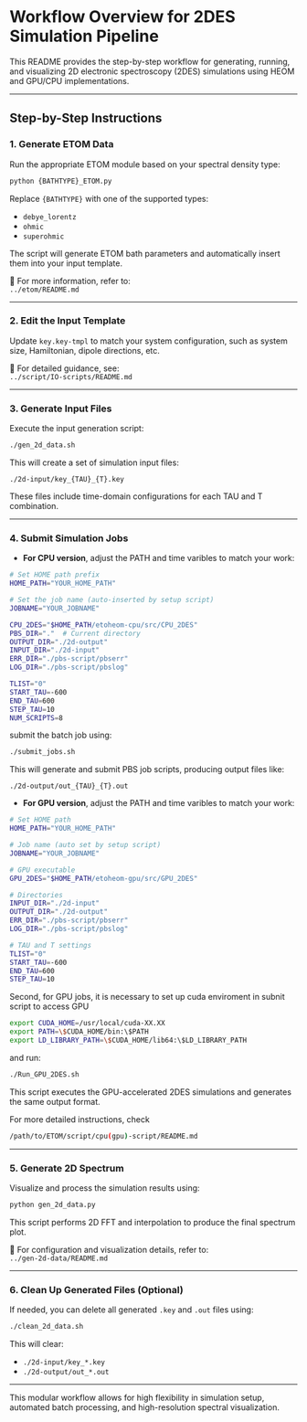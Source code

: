 # Workflow Overview for 2DES Simulation Pipeline

This README provides the step-by-step workflow for generating, running, and visualizing 2D electronic spectroscopy (2DES) simulations using HEOM and GPU/CPU implementations.

---

## Step-by-Step Instructions

### 1. Generate ETOM Data

Run the appropriate ETOM module based on your spectral density type:

```bash
python {BATHTYPE}_ETOM.py
```

Replace `{BATHTYPE}` with one of the supported types:
- `debye_lorentz`
- `ohmic`
- `superohmic`

The script will generate ETOM bath parameters and automatically insert them into your input template.

📄 For more information, refer to:  
`../etom/README.md`

---

### 2. Edit the Input Template

Update `key.key-tmpl` to match your system configuration, such as system size, Hamiltonian, dipole directions, etc.

📄 For detailed guidance, see:  
`../script/IO-scripts/README.md`

---

### 3. Generate Input Files

Execute the input generation script:

```bash
./gen_2d_data.sh
```

This will create a set of simulation input files:

```
./2d-input/key_{TAU}_{T}.key
```

These files include time-domain configurations for each TAU and T combination.

---

### 4. Submit Simulation Jobs

- **For CPU version**, adjust the PATH and time varibles to match your work:
```bash
# Set HOME path prefix
HOME_PATH="YOUR_HOME_PATH"

# Set the job name (auto-inserted by setup script)
JOBNAME="YOUR_JOBNAME"  

CPU_2DES="$HOME_PATH/etoheom-cpu/src/CPU_2DES"
PBS_DIR="."  # Current directory
OUTPUT_DIR="./2d-output"
INPUT_DIR="./2d-input"
ERR_DIR="./pbs-script/pbserr"
LOG_DIR="./pbs-script/pbslog"

TLIST="0"
START_TAU=-600
END_TAU=600
STEP_TAU=10
NUM_SCRIPTS=8
```

submit the batch job using:

  ```bash
  ./submit_jobs.sh
  ```

  This will generate and submit PBS job scripts, producing output files like:

  ```
  ./2d-output/out_{TAU}_{T}.out
  ```

- **For GPU version**, adjust the PATH and time varibles to match your work:
```bash
# Set HOME path
HOME_PATH="YOUR_HOME_PATH"

# Job name (auto set by setup script)
JOBNAME="YOUR_JOBNAME"

# GPU executable
GPU_2DES="$HOME_PATH/etoheom-gpu/src/GPU_2DES"

# Directories
INPUT_DIR="./2d-input"
OUTPUT_DIR="./2d-output"
ERR_DIR="./pbs-script/pbserr"
LOG_DIR="./pbs-script/pbslog"

# TAU and T settings
TLIST="0"
START_TAU=-600
END_TAU=600
STEP_TAU=10
```
Second, for GPU jobs, it is necessary to set up cuda enviroment in subnit script to access GPU 
```bash
export CUDA_HOME=/usr/local/cuda-XX.XX
export PATH=\$CUDA_HOME/bin:\$PATH
export LD_LIBRARY_PATH=\$CUDA_HOME/lib64:\$LD_LIBRARY_PATH
```

and run:

  ```bash
  ./Run_GPU_2DES.sh
  ```

  This script executes the GPU-accelerated 2DES simulations and generates the same output format.

  For more detailed instructions, check 
  ```bash
  /path/to/ETOM/script/cpu(gpu)-script/README.md
  ```

---

### 5. Generate 2D Spectrum

Visualize and process the simulation results using:

```bash
python gen_2d_data.py
```

This script performs 2D FFT and interpolation to produce the final spectrum plot.

📄 For configuration and visualization details, refer to:  
`../gen-2d-data/README.md`

---

### 6. Clean Up Generated Files (Optional)

If needed, you can delete all generated `.key` and `.out` files using:

```bash
./clean_2d_data.sh
```

This will clear:

- `./2d-input/key_*.key`
- `./2d-output/out_*.out`

---

This modular workflow allows for high flexibility in simulation setup, automated batch processing, and high-resolution spectral visualization.
